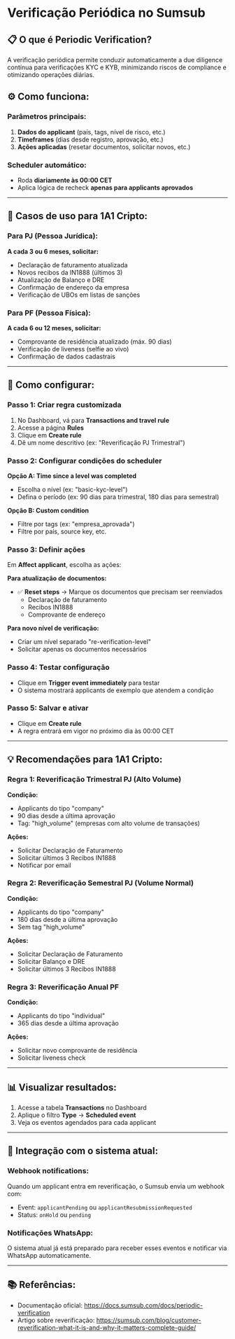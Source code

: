 # Verificação Periódica no Sumsub

## 📋 O que é Periodic Verification?

A verificação periódica permite conduzir automaticamente a due diligence contínua para verificações KYC e KYB, minimizando riscos de compliance e otimizando operações diárias.

## ⚙️ Como funciona:

### Parâmetros principais:

1. **Dados do applicant** (país, tags, nível de risco, etc.)
2. **Timeframes** (dias desde registro, aprovação, etc.)
3. **Ações aplicadas** (resetar documentos, solicitar novos, etc.)

### Scheduler automático:

- Roda **diariamente às 00:00 CET**
- Aplica lógica de recheck **apenas para applicants aprovados**

---

## 🎯 Casos de uso para 1A1 Cripto:

### Para PJ (Pessoa Jurídica):

**A cada 3 ou 6 meses, solicitar:**
- Declaração de faturamento atualizada
- Novos recibos da IN1888 (últimos 3)
- Atualização de Balanço e DRE
- Confirmação de endereço da empresa
- Verificação de UBOs em listas de sanções

### Para PF (Pessoa Física):

**A cada 6 ou 12 meses, solicitar:**
- Comprovante de residência atualizado (máx. 90 dias)
- Verificação de liveness (selfie ao vivo)
- Confirmação de dados cadastrais

---

## 🔧 Como configurar:

### Passo 1: Criar regra customizada

1. No Dashboard, vá para **Transactions and travel rule**
2. Acesse a página **Rules**
3. Clique em **Create rule**
4. Dê um nome descritivo (ex: "Reverificação PJ Trimestral")

### Passo 2: Configurar condições do scheduler

**Opção A: Time since a level was completed**
- Escolha o nível (ex: "basic-kyc-level")
- Defina o período (ex: 90 dias para trimestral, 180 dias para semestral)

**Opção B: Custom condition**
- Filtre por tags (ex: "empresa_aprovada")
- Filtre por país, source key, etc.

### Passo 3: Definir ações

Em **Affect applicant**, escolha as ações:

**Para atualização de documentos:**
- ✅ **Reset steps** → Marque os documentos que precisam ser reenviados
  - Declaração de faturamento
  - Recibos IN1888
  - Comprovante de endereço

**Para novo nível de verificação:**
- Criar um nível separado "re-verification-level"
- Solicitar apenas os documentos necessários

### Passo 4: Testar configuração

- Clique em **Trigger event immediately** para testar
- O sistema mostrará applicants de exemplo que atendem a condição

### Passo 5: Salvar e ativar

- Clique em **Create rule**
- A regra entrará em vigor no próximo dia às 00:00 CET

---

## 💡 Recomendações para 1A1 Cripto:

### Regra 1: Reverificação Trimestral PJ (Alto Volume)

**Condição:**
- Applicants do tipo "company"
- 90 dias desde a última aprovação
- Tag: "high_volume" (empresas com alto volume de transações)

**Ações:**
- Solicitar Declaração de Faturamento
- Solicitar últimos 3 Recibos IN1888
- Notificar por email

### Regra 2: Reverificação Semestral PJ (Volume Normal)

**Condição:**
- Applicants do tipo "company"
- 180 dias desde a última aprovação
- Sem tag "high_volume"

**Ações:**
- Solicitar Declaração de Faturamento
- Solicitar Balanço e DRE
- Solicitar últimos 3 Recibos IN1888

### Regra 3: Reverificação Anual PF

**Condição:**
- Applicants do tipo "individual"
- 365 dias desde a última aprovação

**Ações:**
- Solicitar novo comprovante de residência
- Solicitar liveness check

---

## 📊 Visualizar resultados:

1. Acesse a tabela **Transactions** no Dashboard
2. Aplique o filtro **Type** → **Scheduled event**
3. Veja os eventos agendados para cada applicant

---

## 🔗 Integração com o sistema atual:

### Webhook notifications:

Quando um applicant entra em reverificação, o Sumsub envia um webhook com:
- Event: `applicantPending` ou `applicantResubmissionRequested`
- Status: `onHold` ou `pending`

### Notificações WhatsApp:

O sistema atual já está preparado para receber esses eventos e notificar via WhatsApp automaticamente.

---

## 📚 Referências:

- Documentação oficial: https://docs.sumsub.com/docs/periodic-verification
- Artigo sobre reverificação: https://sumsub.com/blog/customer-reverification-what-it-is-and-why-it-matters-complete-guide/


